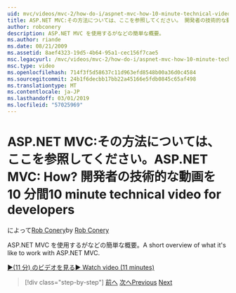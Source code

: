 ```yaml
---
uid: mvc/videos/mvc-2/how-do-i/aspnet-mvc-how-10-minute-technical-video-for-developers
title: ASP.NET MVC:その方法については、ここを参照してください。 開発者の技術的な動画を 10 分 |Microsoft Docs
author: robconery
description: ASP.NET MVC を使用するがなどの簡単な概要。
ms.author: riande
ms.date: 08/21/2009
ms.assetid: 8aef4323-19d5-4b64-95a1-cec156f7cae5
msc.legacyurl: /mvc/videos/mvc-2/how-do-i/aspnet-mvc-how-10-minute-technical-video-for-developers
msc.type: video
ms.openlocfilehash: 714f3f5d58637c11d963efd8548b00a36d0c4584
ms.sourcegitcommit: 24b1f6decbb17bb22a45166e5fdb0845c65af498
ms.translationtype: MT
ms.contentlocale: ja-JP
ms.lasthandoff: 03/01/2019
ms.locfileid: "57025969"
---
```

<a name="aspnet-mvc-how-10-minute-technical-video-for-developers"></a><span data-ttu-id="80517-104">ASP.NET MVC:その方法については、ここを参照してください。</span><span class="sxs-lookup"><span data-stu-id="80517-104">ASP.NET MVC: How?</span></span> <span data-ttu-id="80517-105">開発者の技術的な動画を 10 分間</span><span class="sxs-lookup"><span data-stu-id="80517-105">10 minute technical video for developers</span></span>
====================
<span data-ttu-id="80517-106">によって[Rob Conery](https://github.com/robconery)</span><span class="sxs-lookup"><span data-stu-id="80517-106">by [Rob Conery](https://github.com/robconery)</span></span>

<span data-ttu-id="80517-107">ASP.NET MVC を使用するがなどの簡単な概要。</span><span class="sxs-lookup"><span data-stu-id="80517-107">A short overview of what it's like to work with ASP.NET MVC.</span></span>

[<span data-ttu-id="80517-108">&#9654;(11 分) のビデオを見る</span><span class="sxs-lookup"><span data-stu-id="80517-108">&#9654; Watch video (11 minutes)</span></span>](https://channel9.msdn.com/Blogs/ASP-NET-Site-Videos/aspnet-mvc-how-10-minute-technical-video-for-developers)

> [!div class="step-by-step"]
> <span data-ttu-id="80517-109">[前へ](why-aspnet-mvc-3-minute-overview-video-for-decision-makers.md)
> [次へ](how-do-i-return-json-formatted-data-for-an-ajax-call-in-an-aspnet-mvc-web-application.md)</span><span class="sxs-lookup"><span data-stu-id="80517-109">[Previous](why-aspnet-mvc-3-minute-overview-video-for-decision-makers.md)
[Next](how-do-i-return-json-formatted-data-for-an-ajax-call-in-an-aspnet-mvc-web-application.md)</span></span>

